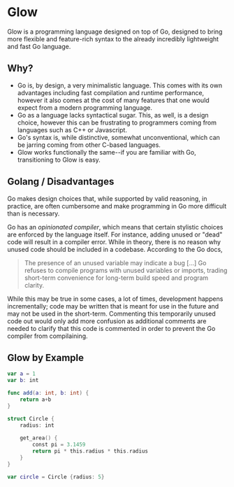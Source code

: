 # Glow

Glow is a programming language designed on top of Go, designed to bring more flexible and feature-rich syntax to the already incredibly lightweight and fast Go language.

## Why?
- Go is, by design, a very minimalistic language. This comes with its own advantages including fast compilation and runtime performance, however it also comes at the cost of many features that one would expect from a modern programming language.
- Go as a language lacks syntactical sugar. This, as well, is a design choice, however this can be frustrating to programmers coming from languages such as C++ or Javascript.
- Go's syntax is, while distinctive, somewhat unconventional, which can be jarring coming from other C-based languages.
- Glow works functionally the same--if you are familiar with Go, transitioning to Glow is easy.

## Golang / Disadvantages
Go makes design choices that, while supported by valid reasoning, in practice, are often cumbersome and make programming in Go more difficult than is necessary.

Go has an *opinionated compiler*, which means that certain stylistic choices are enforced by the language itself. For instance, adding unused or "dead" code will result in a compiler error. While in theory, there is no reason why unused code should be included in a codebase. According to the Go docs,

> The presence of an unused variable may indicate a bug [...] Go refuses to compile programs with unused variables or imports, trading short-term convenience for long-term build speed and program clarity.

While this may be true in some cases, a lot of times, development happens incrementally; code may be written that is meant for use in the future and may not be used in the short-term. Commenting this temporarily unused code out would only add more confusion as additional comments are needed to clarify that this code is commented in order to prevent the Go compiler from compilaining.

## Glow by Example

```swift
var a = 1
var b: int

func add(a: int, b: int) {
    return a+b
}
```

```swift
struct Circle {
    radius: int
    
    get_area() {
        const pi = 3.1459
        return pi * this.radius * this.radius
    }
}

var circle = Circle {radius: 5}
```


